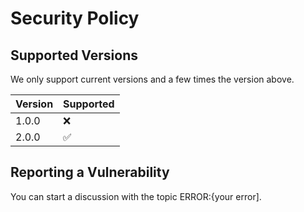 # Security Policy

## Supported Versions

We only support current versions and a few times the version above.

| Version | Supported          |
| ------- | ------------------ |
| 1.0.0   | :x:                |
| 2.0.0   | :white_check_mark: |

## Reporting a Vulnerability

You can start a discussion with the topic ERROR:{your error].
